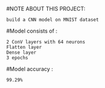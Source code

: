 #NOTE ABOUT THIS PROJECT:

    build a CNN model on MNIST dataset 
  
#Model consists of :

    2 ConV layers with 64 neurons
    Flatten layer
    Dense layer
    3 epochs 
    
#Model accuracy :

    99.29%
